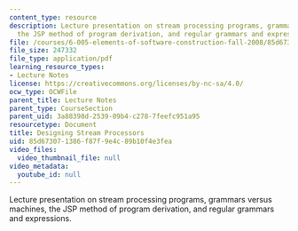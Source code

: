 ```yaml
---
content_type: resource
description: Lecture presentation on stream processing programs, grammars versus machines,
  the JSP method of program derivation, and regular grammars and expressions.
file: /courses/6-005-elements-of-software-construction-fall-2008/85d673071386f87f9e4c89b10f4e3fea_MIT6_005f08_lec07.pdf
file_size: 247332
file_type: application/pdf
learning_resource_types:
- Lecture Notes
license: https://creativecommons.org/licenses/by-nc-sa/4.0/
ocw_type: OCWFile
parent_title: Lecture Notes
parent_type: CourseSection
parent_uid: 3a88398d-2539-09b4-c278-7feefc951a95
resourcetype: Document
title: Designing Stream Processors
uid: 85d67307-1386-f87f-9e4c-89b10f4e3fea
video_files:
  video_thumbnail_file: null
video_metadata:
  youtube_id: null
---
```

Lecture presentation on stream processing programs, grammars versus machines, the JSP method of program derivation, and regular grammars and expressions.